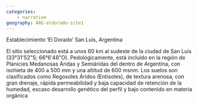 ```yaml
---
categories: 
    - narrative
geography: ARG-eldorado-site1
---
```

Establecimiento ‘El Dorado’ San Luis, Argentina

El sitio seleccionado está a unos 60 km al sudeste de la ciudad de San Luis (33°31'52"S; 66°6'48"O). Pedológicamente, está incluido en la región de Planicies Medanosas Áridas y Semiáridas del dentro de Argentina, con isohieta de 400 a 500 mm y una altitud de 600 msnm. Los suelos son clasificados como Regosoles Áridos (Entisoles), de textura arenosa, con gran drenaje, rápida permeabilidad y baja capacidad de retención de la humedad, escaso desarrollo genético del perfil y bajo contenido en materia orgánica 


